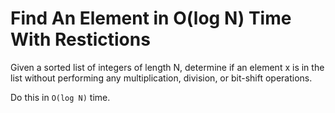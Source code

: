 # Find An Element in O(log N) Time With Restictions

Given a sorted list of integers of length N, determine if an element x is in the list without performing any multiplication, division, or bit-shift operations.

Do this in `O(log N)` time.
